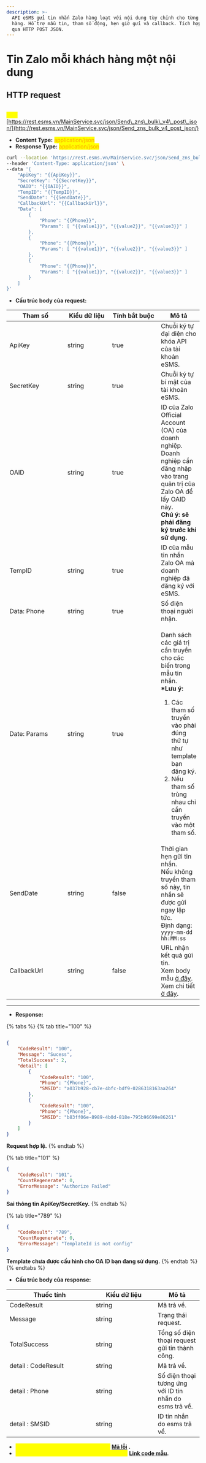 ```yaml
---
description: >-
  API eSMS gửi tin nhắn Zalo hàng loạt với nội dung tùy chỉnh cho từng khách
  hàng. Hỗ trợ mẫu tin, tham số động, hẹn giờ gửi và callback. Tích hợp dễ dàng
  qua HTTP POST JSON.
---
```


# Tin Zalo mỗi khách hàng một nội dung

## HTTP request

\
<mark style="color:yellow;">**`POST`**</mark> [https://rest.esms.vn/MainService.svc/json/Send\_zns\_bulk\_v4\_post\_json/](http://rest.esms.vn/MainService.svc/json/Send_zns_bulk_v4_post_json/)



* **Content Type:** <mark style="color:orange;">application/json</mark>
* **Response Type:** <mark style="color:orange;">application/json</mark>

```bash
curl --location 'https://rest.esms.vn/MainService.svc/json/Send_zns_bulk_v4_post_json/' \
--header 'Content-Type: application/json' \
--data '{
    "ApiKey": "{{ApiKey}}",
    "SecretKey": "{{SecretKey}}",
    "OAID": "{{OAID}}",
    "TempID": "{{TempID}}",
    "SendDate": "{{SendDate}}",
    "CallbackUrl": "{{CallbackUrl}}",
    "Data": [
        {
            "Phone": "{{Phone}}",
            "Params": [ "{{value1}}", "{{value2}}", "{{value3}}" ]
        },
        {
            "Phone": "{{Phone}}",
            "Params": [ "{{value1}}", "{{value2}}", "{{value3}}" ]
        },
        {
            "Phone": "{{Phone}}",
            "Params": [ "{{value1}}", "{{value2}}", "{{value3}}" ]
        }
    ]
}'
```

* **Cấu trúc body của request:**

<table><thead><tr><th width="155">Tham số</th><th width="124">Kiểu dữ liệu</th><th width="141" data-type="checkbox">Tính bắt buộc</th><th>Mô tả</th></tr></thead><tbody><tr><td>ApiKey </td><td>string</td><td>true</td><td>Chuỗi ký tự đại diện cho khóa API của tài khoản eSMS.</td></tr><tr><td>SecretKey </td><td>string</td><td>true</td><td>Chuỗi ký tự bí mật của tài khoản eSMS.</td></tr><tr><td>OAID </td><td>string</td><td>true</td><td>ID của Zalo Official Account (OA) của doanh nghiệp. Doanh nghiệp cần đăng nhập vào trang quản trị của Zalo OA để lấy OAID này. <br><strong>Chú ý: sẽ phải đăng ký trước khi sử dụng.</strong></td></tr><tr><td>TempID </td><td>string</td><td>true</td><td>ID của mẫu tin nhắn Zalo OA mà doanh nghiệp đã đăng ký với eSMS.</td></tr><tr><td>Data: Phone</td><td>string</td><td>true</td><td>Số điện thoại người nhận.</td></tr><tr><td>Date: Params </td><td>string</td><td>true</td><td><p></p><p>Danh sách các giá trị cần truyền cho các biến trong mẫu tin nhắn.<br> <strong>*Lưu ý:</strong></p><ol><li>Các tham số truyền vào phải đúng thứ tự như template bạn đăng ký.</li><li>Nếu tham số trùng nhau chỉ cần truyền vào một tham số.</li></ol></td></tr><tr><td>SendDate</td><td>string</td><td>false</td><td>Thời gian hẹn gửi tin nhắn.<br>Nếu không truyền tham số này, tin nhắn sẽ được gửi ngay lập tức.<br>Định dạng: <code>yyyy-mm-dd hh:MM:ss</code></td></tr><tr><td>CallbackUrl</td><td>string</td><td>false</td><td>URL nhận kết quả gửi tin. <br>Xem body mẫu <a href="https://samplefordevelopers.esms.vn/#eeaca8c5-ef65-4fed-ac2e-697d0360327b">ở đây</a>. <br>Xem chi tiết <a href="../callback-url.md">ở đây</a>.</td></tr></tbody></table>

***

* **Response:**

{% tabs %}
{% tab title="100" %}
```json

{
    "CodeResult": "100",
    "Message": "Sucess",
    "TotalSuccess": 2,
    "detail": [
        {
            "CodeResult": "100",
            "Phone": "{Phone}",
            "SMSID": "a037b928-cb7e-4bfc-bdf9-0286318163aa264"
        },
        {
            "CodeResult": "100",
            "Phone": "{Phone}",
            "SMSID": "b83ff06e-8989-4b0d-818e-795b96699e86261"
        }
    ]
}
```

**Request hợp lệ.**
{% endtab %}

{% tab title="101" %}
```json
{
    "CodeResult": "101",
    "CountRegenerate": 0,
    "ErrorMessage": "Authorize Failed"
}
```

**Sai thông tin ApiKey/SecretKey.**
{% endtab %}

{% tab title="789" %}
```json
{
    "CodeResult": "789",
    "CountRegenerate": 0,
    "ErrorMessage": "TemplateId is not config"
}
```

**Template chưa được cấu hình cho OA ID bạn đang sử dụng.**
{% endtab %}
{% endtabs %}

* **Cấu trúc body của response:**

<table><thead><tr><th width="209">Thuốc tính</th><th width="146">Kiểu dữ liệu</th><th>Mô tả</th></tr></thead><tbody><tr><td>CodeResult</td><td>string</td><td>Mã trả về.</td></tr><tr><td>Message</td><td>string</td><td>Trạng thái request.</td></tr><tr><td>TotalSuccess</td><td>string</td><td>Tổng số điện thoại request gửi tin thành công.</td></tr><tr><td>detail : CodeResult</td><td>string</td><td>Mã trả về.</td></tr><tr><td>detail : Phone</td><td>string</td><td>Số điện thoại tương ứng với ID tin nhắn do esms trả về.</td></tr><tr><td>detail : SMSID</td><td>string</td><td>ID tin nhắn do esms trả về.</td></tr></tbody></table>

* _<mark style="color:yellow;">**Thông tin chi tiết mã lỗi xem ở bảng:**</mark>_ [**Mã lỗi**](../bang-ma-loi.md) **.**
* _<mark style="color:yellow;">**Lấy code mẫu các ngôn ngữ trên Postman:**</mark>_ [**Link code mẫu**](https://samplefordevelopers.esms.vn/#1f75d02b-c622-4de4-aedc-dd9d4c2b16ea)**.**&#x20;
